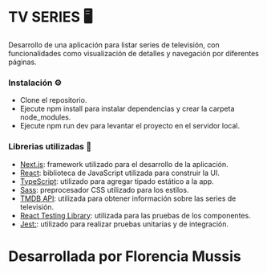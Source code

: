 # TV SERIES 🖥️

Desarrollo de una aplicación para listar series de televisión, con funcionalidades como visualización de detalles y navegación por diferentes páginas.

### Instalación ⚙️

- Clone el repositorio.
- Ejecute npm install para instalar dependencias y crear la carpeta node_modules.
- Ejecute npm run dev para levantar el proyecto en el servidor local.

### Librerias utilizadas 📖

- [Next.js](https://nextjs.org/): framework utilizado para el desarrollo de la aplicación.
- [React](https://es.react.dev/): biblioteca de JavaScript utilizada para construir la UI.
- [TypeScript](https://www.typescriptlang.org/): utilizado para agregar tipado estático a la app.
- [Sass](https://sass-lang.com/): preprocesador CSS utilizado para los estilos.
- [TMDB API](https://developer.themoviedb.org/docs/getting-started): utilizada para obtener información sobre las series de televisión.
- [React Testing Library](https://testing-library.com/): utilizada para las pruebas de los componentes.
- [Jest:](https://jestjs.io/es-ES/): utilizado para realizar pruebas unitarias y de integración.

# Desarrollada por Florencia Mussis